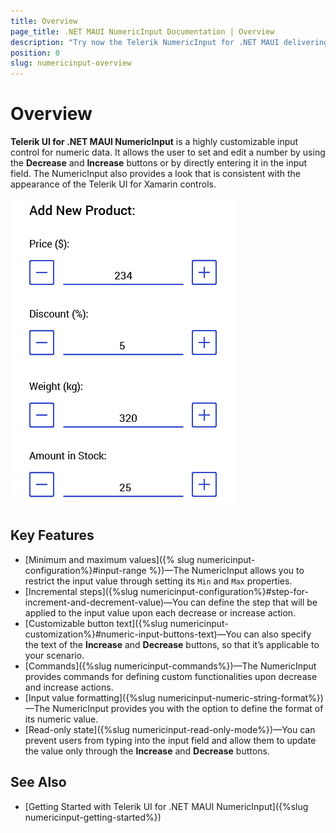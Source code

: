 ```yaml
---
title: Overview
page_title: .NET MAUI NumericInput Documentation | Overview
description: "Try now the Telerik NumericInput for .NET MAUI delivering a set of options for customizing numeric input values."
position: 0
slug: numericinput-overview
---
```


# Overview

**Telerik UI for .NET MAUI NumericInput** is a highly customizable input control for numeric data. It allows the user to set and edit a number by using the **Decrease** and **Increase** buttons or by directly entering it in the input field. The NumericInput also provides a look that is consistent with the appearance of the Telerik UI for Xamarin controls.

![NumericInput Overview](images/numericinput_overview.png "NumericInput Overview")

## Key Features

* [Minimum and maximum values]({% slug numericinput-configuration%}#input-range %})&mdash;The NumericInput allows you to restrict the input value through setting its `Min` and `Max` properties.
* [Incremental steps]({%slug numericinput-configuration%}#step-for-increment-and-decrement-value)&mdash;You can define the step that will be applied to the input value upon each decrease or increase action.
* [Customizable button text]({%slug numericinput-customization%}#numeric-input-buttons-text)&mdash;You can also specify the text of the **Increase** and **Decrease** buttons, so that it’s applicable to your scenario.
* [Commands]({%slug numericinput-commands%})&mdash;The NumericInput provides commands for defining custom functionalities upon decrease and increase actions.
* [Input value formatting]({%slug numericinput-numeric-string-format%})&mdash;The NumericInput provides you with the option to define the format of its numeric value.
* [Read-only state]({%slug numericinput-read-only-mode%})&mdash;You can prevent users from typing into the input field and allow them to update the value only through the **Increase** and **Decrease** buttons.

## See Also

- [Getting Started with Telerik UI for .NET MAUI NumericInput]({%slug numericinput-getting-started%})

